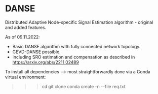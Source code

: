 # DANSE
Distributed Adaptive Node-specific Signal Estimation algorithm - original and added features.

As of 09.11.2022:
- Basic DANSE algorithm with fully connected network topology.
- GEVD-DANSE possible.
- Including SRO estimation and compensation as described in https://arxiv.org/abs/2211.02489

To install all dependencies --> most straightforwardly done via a Conda virtual environment:

>>> cd <your-folder-of-choice>
>>> git clone <this-repository>
>>> conda create -n <environment-name> --file req.txt
